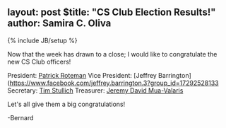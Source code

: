 layout: post
$title:  "CS Club Election Results!"
author: Samira C. Oliva
---
{% include JB/setup %}

Now that the week has drawn to a close; I would like to congratulate the new CS Club officers!

President: [Patrick Roteman](https://www.facebook.com/proteman?group_id=17292528133)
Vice President: [Jeffrey Barrington](https://www.facebook.com/jeffrey.barrington.3?group_id=17292528133
Secretary: [Tim Stullich](https://www.facebook.com/tim.stullich?group_id=17292528133)
Treasurer: [Jeremy David Mua-Valaris](https://www.facebook.com/jeremy.muavalaris?group_id=17292528133)

Let's all give them a big congratulations!

-Bernard


